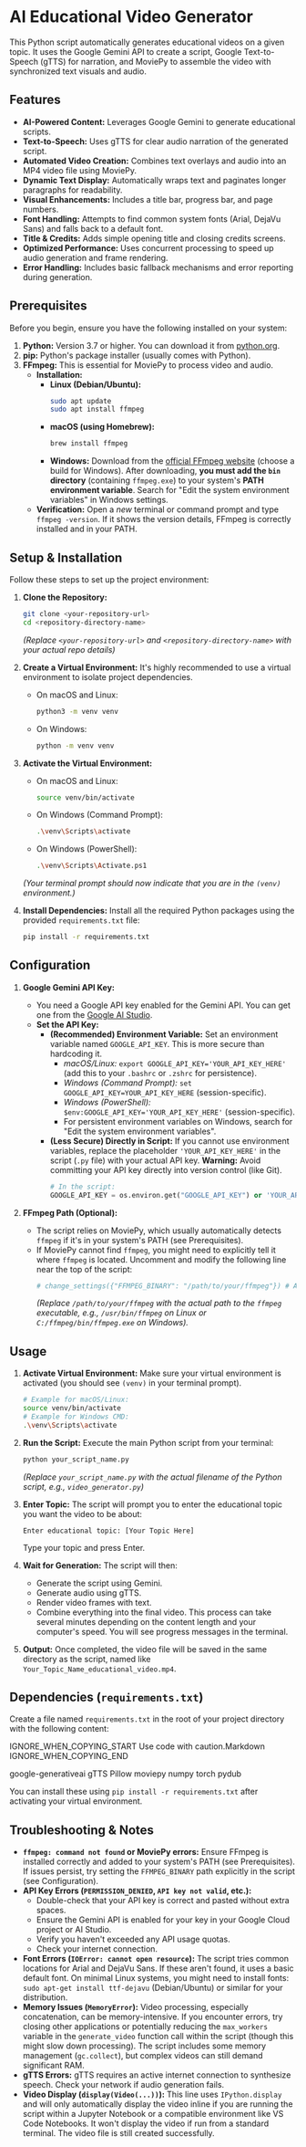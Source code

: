       
# AI Educational Video Generator

This Python script automatically generates educational videos on a given topic. It uses the Google Gemini API to create a script, Google Text-to-Speech (gTTS) for narration, and MoviePy to assemble the video with synchronized text visuals and audio.

## Features

*   **AI-Powered Content:** Leverages Google Gemini to generate educational scripts.
*   **Text-to-Speech:** Uses gTTS for clear audio narration of the generated script.
*   **Automated Video Creation:** Combines text overlays and audio into an MP4 video file using MoviePy.
*   **Dynamic Text Display:** Automatically wraps text and paginates longer paragraphs for readability.
*   **Visual Enhancements:** Includes a title bar, progress bar, and page numbers.
*   **Font Handling:** Attempts to find common system fonts (Arial, DejaVu Sans) and falls back to a default font.
*   **Title & Credits:** Adds simple opening title and closing credits screens.
*   **Optimized Performance:** Uses concurrent processing to speed up audio generation and frame rendering.
*   **Error Handling:** Includes basic fallback mechanisms and error reporting during generation.

## Prerequisites

Before you begin, ensure you have the following installed on your system:

1.  **Python:** Version 3.7 or higher. You can download it from [python.org](https://www.python.org/).
2.  **pip:** Python's package installer (usually comes with Python).
3.  **FFmpeg:** This is essential for MoviePy to process video and audio.
    *   **Installation:**
        *   **Linux (Debian/Ubuntu):**
            ```bash
            sudo apt update
            sudo apt install ffmpeg
            ```
        *   **macOS (using Homebrew):**
            ```bash
            brew install ffmpeg
            ```
        *   **Windows:** Download from the [official FFmpeg website](https://ffmpeg.org/download.html) (choose a build for Windows). After downloading, **you must add the `bin` directory** (containing `ffmpeg.exe`) to your system's **PATH environment variable**. Search for "Edit the system environment variables" in Windows settings.
    *   **Verification:** Open a *new* terminal or command prompt and type `ffmpeg -version`. If it shows the version details, FFmpeg is correctly installed and in your PATH.

## Setup & Installation

Follow these steps to set up the project environment:

1.  **Clone the Repository:**
    ```bash
    git clone <your-repository-url>
    cd <repository-directory-name>
    ```
    *(Replace `<your-repository-url>` and `<repository-directory-name>` with your actual repo details)*

2.  **Create a Virtual Environment:**
    It's highly recommended to use a virtual environment to isolate project dependencies.
    *   On macOS and Linux:
        ```bash
        python3 -m venv venv
        ```
    *   On Windows:
        ```bash
        python -m venv venv
        ```

3.  **Activate the Virtual Environment:**
    *   On macOS and Linux:
        ```bash
        source venv/bin/activate
        ```
    *   On Windows (Command Prompt):
        ```bash
        .\venv\Scripts\activate
        ```
    *   On Windows (PowerShell):
        ```bash
        .\venv\Scripts\Activate.ps1
        ```
    *(Your terminal prompt should now indicate that you are in the `(venv)` environment.)*

4.  **Install Dependencies:**
    Install all the required Python packages using the provided `requirements.txt` file:
    ```bash
    pip install -r requirements.txt
    ```

## Configuration

1.  **Google Gemini API Key:**
    *   You need a Google API key enabled for the Gemini API. You can get one from the [Google AI Studio](https://aistudio.google.com/app/apikey).
    *   **Set the API Key:**
        *   **(Recommended) Environment Variable:** Set an environment variable named `GOOGLE_API_KEY`. This is more secure than hardcoding it.
            *   *macOS/Linux:* `export GOOGLE_API_KEY='YOUR_API_KEY_HERE'` (add this to your `.bashrc` or `.zshrc` for persistence).
            *   *Windows (Command Prompt):* `set GOOGLE_API_KEY=YOUR_API_KEY_HERE` (session-specific).
            *   *Windows (PowerShell):* `$env:GOOGLE_API_KEY='YOUR_API_KEY_HERE'` (session-specific).
            *   For persistent environment variables on Windows, search for "Edit the system environment variables".
        *   **(Less Secure) Directly in Script:** If you cannot use environment variables, replace the placeholder `'YOUR_API_KEY_HERE'` in the script (`.py` file) with your actual API key. **Warning:** Avoid committing your API key directly into version control (like Git).
            ```python
            # In the script:
            GOOGLE_API_KEY = os.environ.get("GOOGLE_API_KEY") or 'YOUR_API_KEY_HERE' # Replace placeholder if needed
            ```

2.  **FFmpeg Path (Optional):**
    *   The script relies on MoviePy, which usually automatically detects `ffmpeg` if it's in your system's PATH (see Prerequisites).
    *   If MoviePy cannot find `ffmpeg`, you might need to explicitly tell it where `ffmpeg` is located. Uncomment and modify the following line near the top of the script:
        ```python
        # change_settings({"FFMPEG_BINARY": "/path/to/your/ffmpeg"}) # Adjust the path as needed
        ```
        *(Replace `/path/to/your/ffmpeg` with the actual path to the `ffmpeg` executable, e.g., `/usr/bin/ffmpeg` on Linux or `C:/ffmpeg/bin/ffmpeg.exe` on Windows).*

## Usage

1.  **Activate Virtual Environment:** Make sure your virtual environment is activated (you should see `(venv)` in your terminal prompt).
    ```bash
    # Example for macOS/Linux:
    source venv/bin/activate
    # Example for Windows CMD:
    .\venv\Scripts\activate
    ```

2.  **Run the Script:**
    Execute the main Python script from your terminal:
    ```bash
    python your_script_name.py
    ```
    *(Replace `your_script_name.py` with the actual filename of the Python script, e.g., `video_generator.py`)*

3.  **Enter Topic:** The script will prompt you to enter the educational topic you want the video to be about:
    ```
    Enter educational topic: [Your Topic Here]
    ```
    Type your topic and press Enter.

4.  **Wait for Generation:** The script will then:
    *   Generate the script using Gemini.
    *   Generate audio using gTTS.
    *   Render video frames with text.
    *   Combine everything into the final video.
    This process can take several minutes depending on the content length and your computer's speed. You will see progress messages in the terminal.

5.  **Output:** Once completed, the video file will be saved in the same directory as the script, named like `Your_Topic_Name_educational_video.mp4`.

## Dependencies (`requirements.txt`)

Create a file named `requirements.txt` in the root of your project directory with the following content:

    

IGNORE_WHEN_COPYING_START
Use code with caution.Markdown
IGNORE_WHEN_COPYING_END

google-generativeai
gTTS
Pillow
moviepy
numpy
torch
pydub

      
You can install these using `pip install -r requirements.txt` after activating your virtual environment.

## Troubleshooting & Notes

*   **`ffmpeg: command not found` or MoviePy errors:** Ensure FFmpeg is installed correctly and added to your system's PATH (see Prerequisites). If issues persist, try setting the `FFMPEG_BINARY` path explicitly in the script (see Configuration).
*   **API Key Errors (`PERMISSION_DENIED`, `API key not valid`, etc.):**
    *   Double-check that your API key is correct and pasted without extra spaces.
    *   Ensure the Gemini API is enabled for your key in your Google Cloud project or AI Studio.
    *   Verify you haven't exceeded any API usage quotas.
    *   Check your internet connection.
*   **Font Errors (`IOError: cannot open resource`):** The script tries common locations for Arial and DejaVu Sans. If these aren't found, it uses a basic default font. On minimal Linux systems, you might need to install fonts: `sudo apt-get install ttf-dejavu` (Debian/Ubuntu) or similar for your distribution.
*   **Memory Issues (`MemoryError`):** Video processing, especially concatenation, can be memory-intensive. If you encounter errors, try closing other applications or potentially reducing the `max_workers` variable in the `generate_video` function call within the script (though this might slow down processing). The script includes some memory management (`gc.collect`), but complex videos can still demand significant RAM.
*   **gTTS Errors:** gTTS requires an active internet connection to synthesize speech. Check your network if audio generation fails.
*   **Video Display (`display(Video(...))`):** This line uses `IPython.display` and will only automatically display the video inline if you are running the script within a Jupyter Notebook or a compatible environment like VS Code Notebooks. It won't display the video if run from a standard terminal. The video file is still created successfully.
